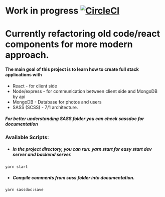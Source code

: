 # Work in progress [![CircleCI](https://circleci.com/gh/Patryk-Rozwadowski/MERN.svg?style=svg)](https://circleci.com/gh/Patryk-Rozwadowski/MERN)
# Currently refactoring old code/react components for more modern approach.
#### The main goal of this project is to learn how to create full stack applications with
- React - for client side 
- Node/express - for communication between client side and MongoDB by api
- MongoDB - Database for photos and users
- SASS (SCSS) - 7/1 architecture. 


##### For better understanding SASS folder you can check sassdoc for documentation
### Available Scripts:
- ##### In the project directory, you can run: yarn start for easy start dev server and backend server.
````
yarn start
````
- ##### Compile comments from sass folder into documentation.
```
yarn sassdoc:save
````
